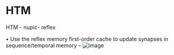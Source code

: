 # HTM
HTM - nupic- reflex 




•	Use the reflex memory first-order cache to update synapses in sequence/temporal memory – 
![image](https://github.com/paviabera/HTM/assets/41592723/f6dfa4aa-939f-459f-898a-7e15c5c28f94)
